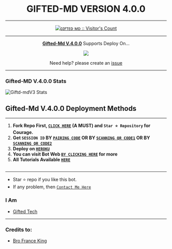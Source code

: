 <h1 align="center"> GIFTED-MD VERSION 4.0.0  </h1>
<p align="center">  

***
 <a aria-label="ɢɪғᴛᴇᴅ ʙᴏᴛ v.4.0.0 is free to use" href="https://github.com/mouricedevs/Gifted-Md" target="_blank">

</p>
<p align="center"><img src="https://profile-counter.glitch.me/{mouricedevs}/count.svg" alt="ɢɪғᴛᴇᴅ ᴍᴅ :: Visitor's Count" /></p>

---

<p align="center">
  <a href="https://github.com/mouricedevs/Gifted-Md"><b>Gifted-Md V.4.0.0</b></a> Supports Deploy On...
</p>

<p align="center">
  <a href="https://web.giftedtechnexus.co.ke/deploy/platforms/heroku.html"><img src="https://img.shields.io/badge/heroku-9d7acc?style=for-the-badge&logo=heroku&logoColor=430098"></a>

<p align="center">Need help? please create an <a href="https://github.com/mouricedevs/Gifted-Md/issues">issue</a></p>

---

 <h3>Gifted-MD V.4.0.0 Stats</h3>

![Giftd-mdV3 Stats](https://github-readme-stats.vercel.app/api/pin/?username=mouricedevs&repo=Gifted-Md&show_owner=true&theme=dark)


    
   
## Gifted-Md V.4.0.0 Deployment Methods
---
1.  **Fork Repo First, [`CLICK HERE`](https://github.com/mouricedevs/Gifted-Md/fork) (A MUST) and `Star ⭐ Repository` for Courage.**
2.  **Get `SESSION ID` BY [`PAIRING CODE`](https://web.giftedtechnexus.co.ke/sessions/sessions/pair.html) OR BY [`SCANNING QR CODE1`](https://web.giftedtechnexus.co.ke/sessions/sessions/qr.html) OR BY [`SCANNING QR CODE2`](https://web.giftedtechnexus.co.ke/sessions/sessions/qr2.html)** 
3. **Deploy on [`HEROKU`](https://dashboard.heroku.com/new?template=https://github.com/ricky806/alex.git)**
8. **You can visit Bot Web [`BY CLICKING HERE`](https://web.giftedtechnexus.co.ke) for more**
9. **All Tutorials Available [`HERE`](https://youtube.com/@giftedtechnexus)**

##
---


- Star ⭐ repo if you like this bot.
- If any problem, then [`Contact Me Here`](https://t.me/giftedmd)


### I Am
- [Gifted Tech](https://github.com/mouricedevs) 

---
### Credits to:
- [Bro France King](https://github.com/franceking1)
